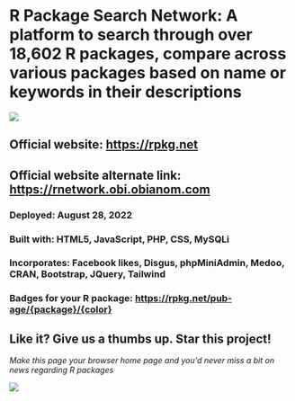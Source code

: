 # R Package Search Network: A platform to search through over 18,602 R packages, compare across various packages based on name or keywords in their descriptions

![](https://rpkg.net/assets/logo2.png)

## Official website: https://rpkg.net
## Official website alternate link: https://rnetwork.obi.obianom.com
### Deployed: August 28, 2022
### Built with: HTML5, JavaScript, PHP, CSS, MySQLi
### Incorporates: Facebook likes, Disgus, phpMiniAdmin, Medoo, CRAN, Bootstrap, JQuery, Tailwind

### Badges for your R package: https://rpkg.net/pub-age/{package}/{color}

## Like it? Give us a thumbs up. Star this project!

_Make this page your browser home page and you'd never miss a bit on news regarding R packages_

![](https://rnetwork.obi.obianom.com/assets/rnetwork.png)
